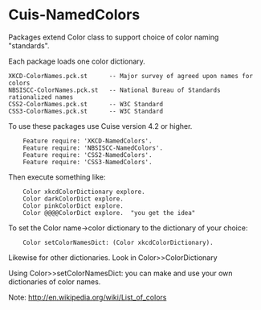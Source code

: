 Cuis-NamedColors
================

Packages extend Color class to support choice of color naming "standards".

Each package loads one color dictionary.

	XKCD-ColorNames.pck.st		-- Major survey of agreed upon names for colors 
	NBSISCC-ColorNames.pck.st	-- National Bureau of Standards rationalized names
	CSS2-ColorNames.pck.st		-- W3C Standard
	CSS3-ColorNames.pck.st		-- W3C Standard
	
To use these packages use Cuise version 4.2 or higher.
````Smalltalk
	Feature require: 'XKCD-NamedColors'.
	Feature require: 'NBSISCC-NamedColors'.
	Feature require: 'CSS2-NamedColors'.
	Feature require: 'CSS3-NamedColors'.
````

Then execute something like:
````Smalltalk
	Color xkcdColorDictionary explore.
	Color darkColorDict explore.
	Color pinkColorDict explore.
	Color @@@@ColorDict explore.  "you get the idea"
````

To set the Color name->color dictionary to the dictionary of your choice:
````Smalltalk
 	Color setColorNamesDict: (Color xkcdColorDictionary).
````

Likewise for other dictionaries.  Look in Color>><NAME>ColorDictionary

Using Color>>setColorNamesDict: you can make and use your own dictionaries of color names.

Note: http://en.wikipedia.org/wiki/List_of_colors
